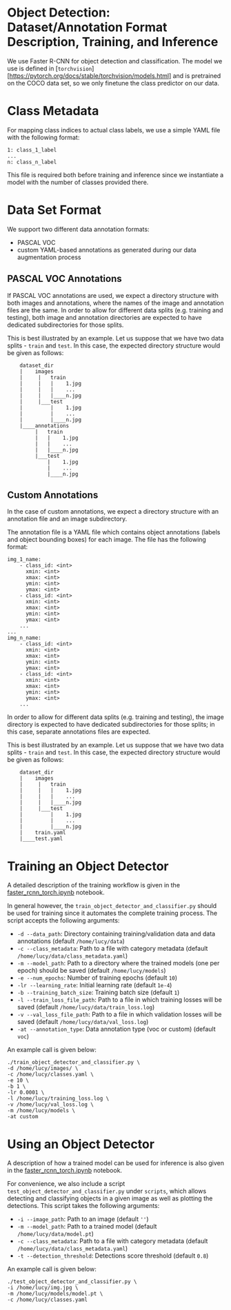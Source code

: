 # Object Detection: Dataset/Annotation Format Description, Training, and Inference

We use Faster R-CNN for object detection and classification. The model we use is defined in [`torchvision`][https://pytorch.org/docs/stable/torchvision/models.html] and is pretrained on the COCO data set, so we only finetune the class predictor on our data.

# Class Metadata

For mapping class indices to actual class labels, we use a simple YAML file with the following format:

```
1: class_1_label
...
n: class_n_label
```

This file is required both before training and inference since we instantiate a model with the number of classes provided there.

# Data Set Format

We support two different data annotation formats:
* PASCAL VOC
* custom YAML-based annotations as generated during our data augmentation process

## PASCAL VOC Annotations

If PASCAL VOC annotations are used, we expect a directory structure with both images and annotations, where the names of the image and annotation files are the same. In order to allow for different data splits (e.g. training and testing), both image and annotation directories are expected to have dedicated subdirectories for those splits.

This is best illustrated by an example. Let us suppose that we have two data splits - `train` and `test`. In this case, the expected directory structure would be given as follows:

```
    dataset_dir
    |    images
    |     |   train
    |     |   |    1.jpg
    |     |   |    ...
    |     |   |____n.jpg
    |     |___test
    |         |    1.jpg
    |         |    ...
    |         |____n.jpg
    |____annotations
         |   train
         |   |    1.jpg
         |   |    ...
         |   |____n.jpg
         |___test
             |    1.jpg
             |    ...
             |____n.jpg

```

## Custom Annotations

In the case of custom annotations, we expect a directory structure with an annotation file and an image subdirectory.

The annotation file is a YAML file which contains object annotations (labels and object bounding boxes) for each image. The file has the following format:
```
img_1_name:
    - class_id: <int>
      xmin: <int>
      xmax: <int>
      ymin: <int>
      ymax: <int>
    - class_id: <int>
      xmin: <int>
      xmax: <int>
      ymin: <int>
      ymax: <int>
    ...
...
img_n_name:
    - class_id: <int>
      xmin: <int>
      xmax: <int>
      ymin: <int>
      ymax: <int>
    - class_id: <int>
      xmin: <int>
      xmax: <int>
      ymin: <int>
      ymax: <int>
    ...
```

In order to allow for different data splits (e.g. training and testing), the image directory is expected to have dedicated subdirectories for those splits; in this case, separate annotations files are expected.

This is best illustrated by an example. Let us suppose that we have two data splits - `train` and `test`. In this case, the expected directory structure would be given as follows:

```
    dataset_dir
    |    images
    |     |   train
    |     |   |    1.jpg
    |     |   |    ...
    |     |   |____n.jpg
    |     |___test
    |         |    1.jpg
    |         |    ...
    |         |____n.jpg
    |    train.yaml
    |____test.yaml
```

# Training an Object Detector

A detailed description of the training workflow is given in the [faster_rcnn_torch.ipynb](../notebooks/faster_rcnn_torch.ipynb) notebook.

In general however, the `train_object_detector_and_classifier.py` should be used for training since it automates the complete training process. The script accepts the following arguments:

* `-d --data_path`: Directory containing training/validation data and data annotations (default `/home/lucy/data`)
* `-c --class_metadata`: Path to a file with category metadata (default `/home/lucy/data/class_metadata.yaml`)
* `-m --model_path`: Path to a directory where the trained models (one per epoch) should be saved (default `/home/lucy/models`)
* `-e --num_epochs`: Number of training epochs (default `10`)
* `-lr --learning_rate`: Initial learning rate (default `1e-4`)
* `-b --training_batch_size`: Training batch size (default `1`)
* `-l --train_loss_file_path`: Path to a file in which training losses will be saved (default `/home/lucy/data/train_loss.log`)
* `-v --val_loss_file_path`: Path to a file in which validation losses will be saved (default `/home/lucy/data/val_loss.log`)
* `-at --annotation_type`: Data annotation type (voc or custom) (default `voc`)

An example call is given below:

```
./train_object_detector_and_classifier.py \
-d /home/lucy/images/ \
-c /home/lucy/classes.yaml \
-e 10 \
-b 1 \
-lr 0.0001 \
-l /home/lucy/training_loss.log \
-v /home/lucy/val_loss.log \
-m /home/lucy/models \
-at custom
```

# Using an Object Detector

A description of how a trained model can be used for inference is also given in the [faster_rcnn_torch.ipynb](../notebooks/faster_rcnn_torch.ipynb) notebook.

For convenience, we also include a script `test_object_detector_and_classifier.py` under `scripts`, which allows detecting and classifying objects in a given image as well as plotting the detections. This script takes the following arguments:

* `-i --image_path`: Path to an image (default `''`)
* `-m --model_path`: Path to a trained model (default `/home/lucy/data/model.pt`)
* `-c --class_metadata`: Path to a file with category metadata (default `/home/lucy/data/class_metadata.yaml`)
* `-t --detection_threshold`: Detections score threshold (default `0.8`)

An example call is given below:

```
./test_object_detector_and_classifier.py \
-i /home/lucy/img.jpg \
-m /home/lucy/models/model.pt \
-c /home/lucy/classes.yaml
```
